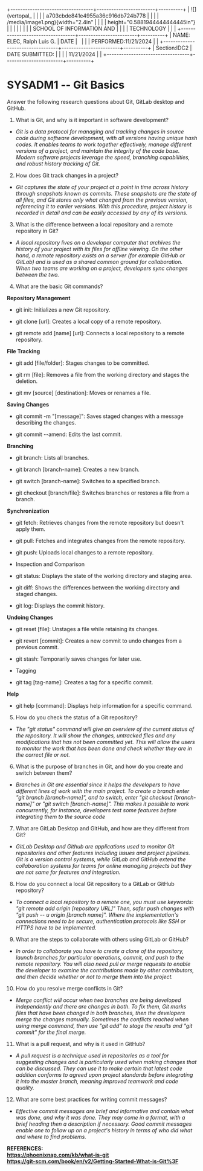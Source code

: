 +----------------------------------+------------------------+----------+
| ![](vertopal_                    |                        |          |
| a703cbde841e4955a36c916db724b778 |                        |          |
| /media/image1.png){width="2.4in" |                        |          |
| height="0.5881944444444445in"}   |                        |          |
|                                  |                        |          |
| SCHOOL OF INFORMATION AND        |                        |          |
| TECHNOLOGY                       |                        |          |
+----------------------------------+------------------------+----------+
| NAME: ELEC, Ralph Luis G.        | DATE                   |          |
|                                  | PERFORMED:11/21/2024   |          |
+----------------------------------+------------------------+----------+
| Section:IDC2                     | DATE SUBMITTED:        |          |
|                                  | 11/21/2024             |          |
+----------------------------------+------------------------+----------+

# SYSADM1 -- Git Basics

Answer the following research questions about Git, GitLab desktop and
GitHub.

1.  What is Git, and why is it important in software development?

-   *Git is a data protocol for managing and tracking changes in source
    code during software development, with all versions having unique
    hash codes. It enables teams to work together effectively, manage
    different versions of a project, and maintain the integrity of the
    code base. Modern software projects leverage the speed, branching
    capabilities, and robust history tracking of Git.*

2.  How does Git track changes in a project?

-   *Git captures the state of your project at a point in time across
    history through snapshots known as commits. These snapshots are the
    state of all files, and Git stores only what changed from the
    previous version, referencing it to earlier versions. With this
    procedure, project history is recorded in detail and can be easily
    accessed by any of its versions.*

3.  What is the difference between a local repository and a remote
    repository in Git?

-   *A local repository lives on a developer computer that archives the
    history of your project with its files for offline viewing. On the
    other hand, a remote repository exists on a server (for example
    GitHub or GitLab) and is used as a shared common ground for
    collaboration. When two teams are working on a project, developers
    sync changes between the two.*

4.  What are the basic Git commands?

**Repository Management**

-   git init: Initializes a new Git repository.

-   git clone \[url\]: Creates a local copy of a remote repository.

-   git remote add \[name\] \[url\]: Connects a local repository to a
    remote repository.

**File Tracking**

-   git add \[file/folder\]: Stages changes to be committed.

-   git rm \[file\]: Removes a file from the working directory and
    stages the deletion.

-   git mv \[source\] \[destination\]: Moves or renames a file.

**Saving Changes**

-   git commit -m \"\[message\]\": Saves staged changes with a message
    describing the changes.

-   git commit \--amend: Edits the last commit.

**Branching**

-   git branch: Lists all branches.

-   git branch \[branch-name\]: Creates a new branch.

-   git switch \[branch-name\]: Switches to a specified branch.

-   git checkout \[branch/file\]: Switches branches or restores a file
    from a branch.

**Synchronization**

-   git fetch: Retrieves changes from the remote repository but doesn't
    apply them.

-   git pull: Fetches and integrates changes from the remote repository.

-   git push: Uploads local changes to a remote repository.

-   Inspection and Comparison

-   git status: Displays the state of the working directory and staging
    area.

-   git diff: Shows the differences between the working directory and
    staged changes.

-   git log: Displays the commit history.

**Undoing Changes**

-   git reset \[file\]: Unstages a file while retaining its changes.

-   git revert \[commit\]: Creates a new commit to undo changes from a
    previous commit.

-   git stash: Temporarily saves changes for later use.

-   Tagging

-   git tag \[tag-name\]: Creates a tag for a specific commit.

**Help**

-   git help \[command\]: Displays help information for a specific
    command.

5.  How do you check the status of a Git repository?

-   *The "git status" command will give an overview of the current
    status of the repository. It will show the changes, untracked files
    and any modifications that has not been committed yet. This will
    allow the users to monitor the work that has been done and check
    whether they are in the correct file or not.*

6.  What is the purpose of branches in Git, and how do you create and
    switch between them?

-   *Branches in Git are essential since it helps the developers to have
    different lines of work with the main project. To create a branch
    enter "git branch \[branch-name\]", and to switch, enter "git
    checkout \[branch-name\]" or "git switch \[branch-name\]". This
    makes it possible to work concurrently, for instance, developers
    test some features before integrating them to the source code​*

7.  What are GitLab Desktop and GitHub, and how are they different from
    Git?

-   *GitLab Desktop and Github are applications used to monitor Git
    repositories and other features including issues and project
    pipelines. Git is a version control systems, while GitLab and GitHub
    extend the collaboration systems for teams for online managing
    projects but they are not same for features and integration.*

8.  How do you connect a local Git repository to a GitLab or GitHub
    repository?

-   *To connect a local repository to a remote one, you must use
    keywords: "git remote add origin \[repository URL\]" Then, safer
    push changes with "git push -- u origin \[branch name\]". Where the
    implementation's connections need to be secure, authentication
    protocols like SSH or HTTPS have to be implemented.*

9.  What are the steps to collaborate with others using GitLab or
    GitHub?

-   *In order to collaborate you have to create a clone of the
    repository, launch branches for particular operations, commit, and
    push to the remote repository. You will also need pull or merge
    requests to enable the developer to examine the contributions made
    by other contributors, and then decide whether or not to merge them
    into the project.*

10. How do you resolve merge conflicts in Git?

-   *Merge conflict will occur when two branches are being developed
    independently and there are changes in both. To fix them, Git marks
    files that have been changed in both branches, then the developers
    merge the changes manually. Sometimes the conflicts reached when
    using merge command, then use "git add" to stage the results and
    "git commit" for the final merge.*

11. What is a pull request, and why is it used in GitHub?

-   *A pull request is a technique used in repositories as a tool for
    suggesting changes and is particularly used when making changes that
    can be discussed. They can use it to make certain that latest code
    addition conforms to agreed upon project standards before
    integrating it into the master branch, meaning improved teamwork and
    code quality.*

12. What are some best practices for writing commit messages?

-   *Effective commit messages are brief and informative and contain
    what was done, and why it was done. They may come in a format, with
    a brief heading then a description if necessary. Good commit
    messages enable one to follow up on a project's history in terms of
    who did what and where to find problems.*

**REFERENCES:\
<https://phoenixnap.com/kb/what-is-git>\
<https://git-scm.com/book/en/v2/Getting-Started-What-is-Git%3F>**
